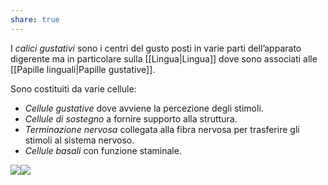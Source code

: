 ```yaml
---
share: true
---
```

I *calici gustativi* sono i centri del gusto posti in varie parti dell’apparato digerente ma in particolare sulla [[Lingua|Lingua]] dove sono associati alle [[Papille linguali|Papille gustative]].

Sono costituiti da varie cellule:
- *Cellule gustative* dove avviene la percezione degli stimoli.
- *Cellule di sostegno* a fornire supporto alla struttura.
- *Terminazione nervosa* collegata alla fibra nervosa per trasferire gli stimoli al sistema nervoso.
- *Cellule basali* con funzione staminale.


![](84b7475c09a2367235e8cbc28a016bfb_MD5%201.png)![](0d5a6c70f07ce542aed4db8202f63e67_MD5%201.gif)